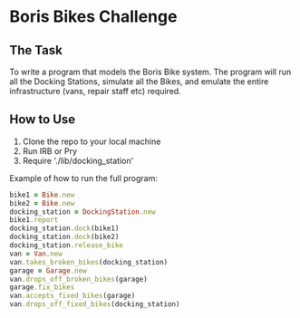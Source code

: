 Boris Bikes Challenge
=======

The Task
-----

To write a program that models the Boris Bike system. The program will run all the Docking Stations, simulate all the Bikes, and emulate the entire infrastructure (vans, repair staff etc) required.

How to Use
-----

1. Clone the repo to your local machine
2. Run IRB or Pry
3. Require './lib/docking_station'

Example of how to run the full program:

```ruby
bike1 = Bike.new
bike2 = Bike.new
docking_station = DockingStation.new
bike1.report
docking_station.dock(bike1)
docking_station.dock(bike2)
docking_station.release_bike
van = Van.new
van.takes_broken_bikes(docking_station)
garage = Garage.new
van.drops_off_broken_bikes(garage)
garage.fix_bikes
van.accepts_fixed_bikes(garage)
van.drops_off_fixed_bikes(docking_station)
```
